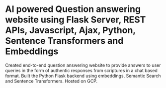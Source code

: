# AI powered Question answering website using Flask Server, REST APIs, Javascript, Ajax, Python, Sentence Transformers and Embeddings

Created end-to-end question answering website to provide answers to user queries in the form of authentic responses from scriptures in a chat based format. Built the Python Flask backend using embeddings, Semantic Search and Sentence Transformers. Hosted on GCP.
